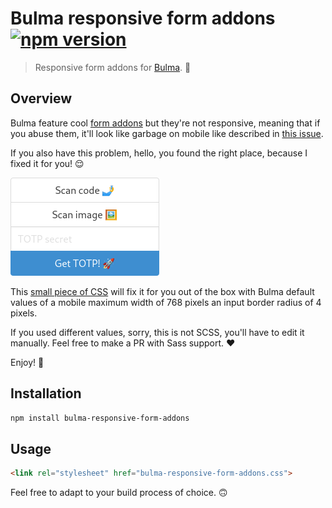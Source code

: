 # Bulma responsive form addons [![npm version](http://img.shields.io/npm/v/bulma-responsive-form-addons.svg?style=flat-square)](https://www.npmjs.org/package/bulma-responsive-form-addons)

> Responsive form addons for [Bulma](https://bulma.io/). 🤷

## Overview

Bulma feature cool [form addons](https://bulma.io/documentation/form/general/#form-addons)
but they're not responsive, meaning that if you abuse them, it'll look
like garbage on mobile like described in [this issue](gghttps://github.com/jgthms/bulma/issues/1694).

If you also have this problem, hello, you found the right place, because
I fixed it for you! 😌

![Preview](preview.png)

This [small piece of CSS](bulma-responsive-form-addons.css) will fix it
for you out of the box with Bulma default values of a mobile maximum
width of 768 pixels an input border radius of 4 pixels.

If you used different values, sorry, this is not SCSS, you'll have to
edit it manually. Feel free to make a PR with Sass support. ❤

Enjoy! 🍻

## Installation

```sh
npm install bulma-responsive-form-addons
```

## Usage

```html
<link rel="stylesheet" href="bulma-responsive-form-addons.css">
```

Feel free to adapt to your build process of choice. 🙃
